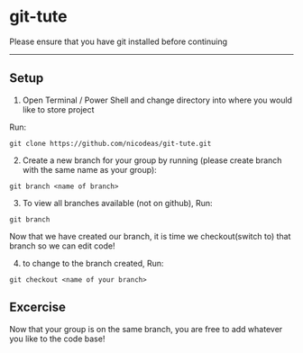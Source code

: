 # git-tute


Please ensure that you have git installed  before continuing

---

## Setup


1. Open Terminal / Power Shell and change directory into where you would like to store project

Run:
```
git clone https://github.com/nicodeas/git-tute.git
```

2. Create a new branch for your group by running (please create branch with the same name as your group):
```
git branch <name of branch>
```

3. To view all branches available (not on github), Run:
```
git branch
```

Now that we have created our branch, it is time we checkout(switch to) that branch so we can edit code!

4. to change to the branch created, Run:
```
git checkout <name of your branch>
```

## Excercise

Now that your group is on the same branch, you are free to add whatever you like to the code base!


